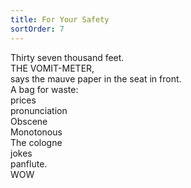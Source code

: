 ```yaml
---
title: For Your Safety
sortOrder: 7
---
```


Thirty seven thousand feet.\
THE VOMIT-METER,\
says the mauve paper in the seat in front.\
A bag for waste:\
prices\
pronunciation\
Obscene\
Monotonous\
The cologne\
jokes\
panflute.\
WOW
